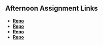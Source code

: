 ## Afternoon Assignment Links

* **[Repo](https://github.com/jwalk99star/trivia-lab.git)**
* **[Repo](https://github.com/jwalk99star/summer23_greglistAsync.git)**
* **[Repo](https://github.com/jwalk99star/<ASSIGNMENT_REPO>)**
* **[Repo](https://github.com/jwalk99star/<ASSIGNMENT_REPO>)**
